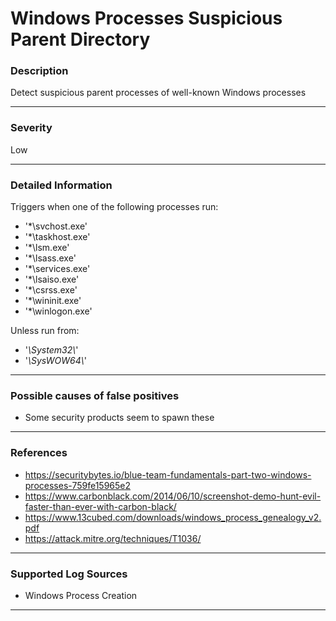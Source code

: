 # Windows Processes Suspicious Parent Directory
### Description

Detect suspicious parent processes of well-known Windows processes

-------------------
### Severity

Low

-------------------

### Detailed Information

Triggers when one of the following processes run:

  - '*\svchost.exe'
  - '*\taskhost.exe'
  - '*\lsm.exe'
  - '*\lsass.exe'
  - '*\services.exe'
  - '*\lsaiso.exe'
  - '*\csrss.exe'
  - '*\wininit.exe'
  - '*\winlogon.exe'
 
 Unless run from:
  - '*\System32\\*'
  - '*\SysWOW64\\*'

-------------------

### Possible causes of false positives

- Some security products seem to spawn these

-------------------
### References

- https://securitybytes.io/blue-team-fundamentals-part-two-windows-processes-759fe15965e2
- https://www.carbonblack.com/2014/06/10/screenshot-demo-hunt-evil-faster-than-ever-with-carbon-black/
- https://www.13cubed.com/downloads/windows_process_genealogy_v2.pdf
- https://attack.mitre.org/techniques/T1036/

-------------------
### Supported Log Sources

- Windows Process Creation

-------------------
